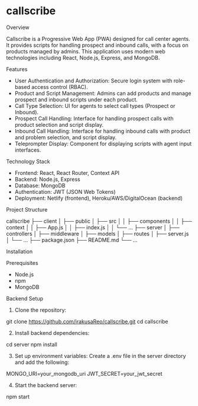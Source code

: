 # callscribe

Overview

Callscribe is a Progressive Web App (PWA) designed for call center agents. It provides scripts for handling prospect and inbound calls, with a focus on products managed by admins. This application uses modern web technologies including React, Node.js, Express, and MongoDB.

Features

- User Authentication and Authorization: Secure login system with role-based access control (RBAC).
- Product and Script Management: Admins can add products and manage prospect and inbound scripts under each product.
- Call Type Selection: UI for agents to select call types (Prospect or Inbound).
- Prospect Call Handling: Interface for handling prospect calls with product selection and script display.
- Inbound Call Handling: Interface for handling inbound calls with product and problem selection, and script display.
- Teleprompter Display: Component for displaying scripts with agent input interfaces.

Technology Stack

- Frontend: React, React Router, Context API
- Backend: Node.js, Express
- Database: MongoDB
- Authentication: JWT (JSON Web Tokens)
- Deployment: Netlify (frontend), Heroku/AWS/DigitalOcean (backend)

Project Structure

callscribe
├── client
│   ├── public
│   ├── src
│   │   ├── components
│   │   ├── context
│   │   ├── App.js
│   │   ├── index.js
│   │   └── ...
├── server
│   ├── controllers
│   ├── middleware
│   ├── models
│   ├── routes
│   ├── server.js
│   └── ...
├── package.json
├── README.md
└── ...

Installation

Prerequisites

- Node.js
- npm
- MongoDB

Backend Setup

1. Clone the repository:

git clone https://github.com/irakusaReo/callscribe.git
cd callscribe

2. Install backend dependencies:

cd server
npm install

3. Set up environment variables:
Create a .env file in the server directory and add the following:

MONGO_URI=your_mongodb_uri
JWT_SECRET=your_jwt_secret

4. Start the backend server:

npm start

